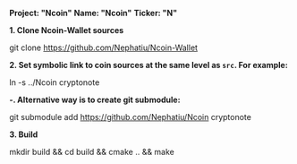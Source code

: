 **Project: "Ncoin"**
**Name: "Ncoin"**
**Ticker: "N"**

**1. Clone Ncoin-Wallet sources**

git clone https://github.com/Nephatiu/Ncoin-Wallet

**2. Set symbolic link to coin sources at the same level as `src`. For example:**

ln -s ../Ncoin cryptonote

**-. Alternative way is to create git submodule:**

git submodule add https://github.com/Nephatiu/Ncoin cryptonote

**3. Build**

mkdir build && cd build && cmake .. && make

